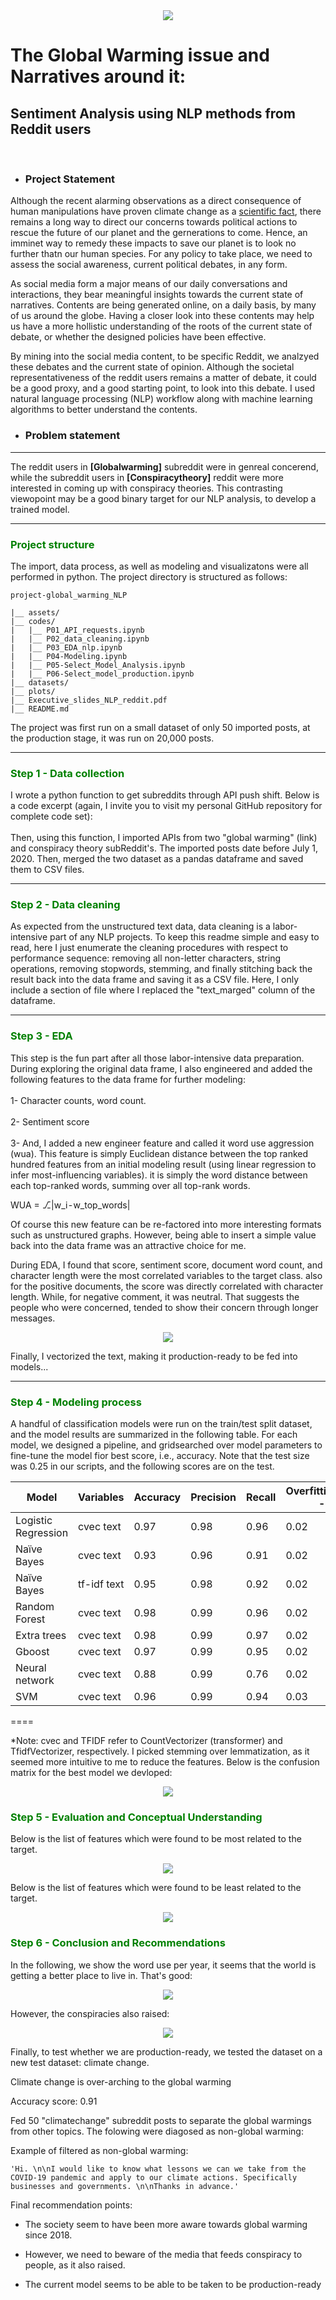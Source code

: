 <div style="text-align:center"><img src="assets/Polar_bear.png" /></div>

# The Global Warming issue and Narratives around it: 
## Sentiment Analysis using NLP methods from Reddit users
<br>

- ### Project Statement

Although the recent alarming observations as a direct consequence of human manipulations have proven climate change as a [scientific fact](https://science.sciencemag.org/content/306/5702/1686/), there remains a long way to direct our concerns towards political actions to rescue the future of our planet and the gernerations to come. Hence, an imminet way to remedy these impacts to save our planet is to look no further thatn our human species. For any policy to take place, we need to assess the social awareness, current political debates, in any form.

As social media form a major means of our daily conversations and interactions, they bear meaningful insights towards the current state of narratives. Contents are being generated online, on a daily basis, by many of us around the globe. Having a closer look into these contents may help us have a more hollistic understanding of the roots of the current state of debate, or whether the designed policies have been effective.

By mining into the social media content, to be specific Reddit, we analzyed these debates and the current state of opinion. Although the societal representativeness of the reddit users remains a matter of debate, it could be a good proxy, and a good starting point, to look into this debate. I used natural language processing (NLP) workflow along with machine learning algorithms to better understand the contents.
<br>

- ### Problem statement
---
The reddit users in **[Globalwarming]** subreddit were in genreal concerend, while the subreddit users in **[Conspiracytheory]** reddit were more interested in coming up with conspiracy theories. This contrasting viewopoint may be a good binary target for our NLP analysis, to develop a trained model.

---



### <span style="color: green">Project structure
    
The import, data process, as well as modeling and visualizatons were all performed in python. The project directory is structured as follows:
```
project-global_warming_NLP
    
|__ assets/
|__ codes/
|   |__ P01_API_requests.ipynb  
|   |__ P02_data_cleaning.ipynb 
|   |__ P03_EDA_nlp.ipynb   
|   |__ P04-Modeling.ipynb
|   |__ P05-Select_Model_Analysis.ipynb
|   |__ P06-Select_model_production.ipynb    
|__ datasets/
|__ plots/
|__ Executive_slides_NLP_reddit.pdf
|__ README.md
```

The project was first run on a small dataset of only 50 imported posts, at the production stage, it was run on 20,000 posts.

---

  
    
### <span style="color: green">Step 1 - Data collection
    
I wrote a python function to get subreddits through API push shift. Below is a code excerpt (again, I invite you to visit my personal GitHub repository for complete code set): <br> <br>
    Then, using this function, I imported APIs from two "global warming" (link) and conspiracy theory subReddit's. The imported posts date before July 1, 2020. Then, merged the two dataset as a pandas dataframe and saved them to CSV files.

---    
    
### <span style="color: green">Step 2 - Data cleaning
As expected from the unstructured text data, data cleaning is a labor-intensive part of any NLP projects. To keep this readme simple and easy to read, here I just enumerate the cleaning procedures with respect to performance sequence: removing all non-letter characters, string operations, removing stopwords, stemming, and finally stitching back the result back into the data frame and saving it as a CSV file. Here, I only include a section of file where I replaced the "text_marged" column of the dataframe.
    
---
### <span style="color: green"> Step 3 - EDA
    
This step is the fun part after all those labor-intensive data preparation. 
During exploring the original data frame, I also engineered and added the following features to the data frame for further modeling:<br><br>
1- Character counts, word count.<br><br>
2- Sentiment score<br><br>
3- And, I added a new engineer feature and called it word use aggression (wua). This feature is simply Euclidean distance between the top ranked hundred features from an initial modeling result (using linear regression to infer most-influencing variables). it is simply the word distance between each top-ranked words, summing over all top-rank words.<br>
    
WUA = ⎇|w_i - w_top_words| <br>

Of course this new feature can be re-factored into more interesting formats such as unstructured graphs. However, being able to insert a simple value back into the data frame was an attractive choice for me.<br>

    
During EDA, I found that score, sentiment score, document word count, and character length were the most correlated variables to the target class. also for the positive documents, the score was directly correlated with character length. While, for negative comment, it was neutral. That suggests the people who were concerned, tended to show their concern through longer messages.<br>
    
<div style="text-align:center"><img src="plots/EDA_sent_score.png" /></div>

    
Finally, I vectorized the text, making it production-ready to be fed into models...
    
---   
    
### <span style="color: green">Step 4 - Modeling process
A handful of classification models were run on the train/test split dataset, and the model results are summarized in the following table. For each model, we designed a pipeline, and gridsearched over model parameters to fine-tune the model fior best score, i.e., accuracy. Note that the test size was 0.25 in our scripts, and the following scores are on the test.

|Model|Variables|Accuracy|Precision|Recall|Overfitting(variance - bias)|
|---|---|---|---|---|---|
|Logistic Regression|cvec text|0.97|0.98|0.96|0.02|
|Naïve Bayes|cvec text|0.93|0.96|0.91|0.02|
|Naïve Bayes|tf-idf text|0.95|0.98|0.92|0.02|
|Random Forest|cvec text|0.98|0.99|0.96|0.02|
|Extra trees|cvec text|0.98|0.99|0.97|0.02|
|Gboost|cvec text|0.97|0.99|0.95|0.02|
|Neural network|cvec text|0.88|0.99|0.76|0.02|
|SVM|cvec text|0.96|0.99|0.94|0.03|
====

    
*Note: cvec and TFIDF refer to CountVectorizer (transformer) and TfidfVectorizer, respectively. 
I picked stemming over lemmatization, as it seemed more intuitive to me to reduce the features. Below is the confusion matrix for the best model we devloped:
<div style="text-align:center"><img src="plots/Confusion.png" /></div>

    


### <span style="color: green">Step 5 - Evaluation and Conceptual Understanding
    
Below is the list of features which were found to be most related to the target.
    
<div style="text-align:center"><img src="plots/Ranking_top.png" /></div>

Below is the list of features which were found to be least related to the target.
<div style="text-align:center"><img src="plots/Ranking_bottom.png" /></div>




### <span style="color: green">Step 6 - Conclusion and Recommendations

In the following, we show the word use per year, it seems that the world is getting a better place to live in. That's good:
    
<div style="text-align:center"><img src="plots/Word_use_top.png" /></div>


    
However, the conspiracies also raised:
<div style="text-align:center"><img src="plots/Word_use_low.png" /></div>

    

Finally, to test whether we are production-ready, we tested the dataset on a new test dataset: climate change.<br>
    
Climate change is over-arching to the global warming

Accuracy score: 0.91
    
Fed 50 "climatechange" subreddit posts to separate the global warmings from other topics. The folowing were diagosed as non-global warming:

    
    
Example of filtered as non-global warming:
    
    'Hi. \n\nI would like to know what lessons we can we take from the COVID-19 pandemic and apply to our climate actions. Specifically businesses and governments. \n\nThanks in advance.'


Final recommendation points:
    
- The society seem to have been more aware towards global warming since 2018.

- However, we need to beware of the media that feeds conspiracy to people, as it also raised.

- The current model seems to be able to be taken to be production-ready
